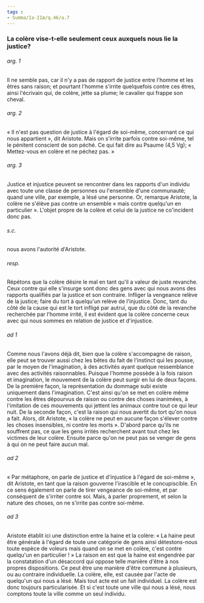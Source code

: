 ```yaml
---
tags : 
- Summa/Ia-IIæ/q.46/a.7
---
```


### La colère vise-t-elle seulement ceux auxquels nous lie la justice?

###### arg. 1
Il ne semble pas, car il n'y a pas de rapport de justice entre l'homme et les êtres sans raison; et pourtant l'homme s'irrite quelquefois contre ces êtres, ainsi l'écrivain qui, de colère, jette sa plume; le cavalier qui frappe son cheval. 

###### arg. 2
« Il n'est pas question de justice à l'égard de soi-même, concernant ce qui nous appartient », dit Aristote. Mais on s'irrite parfois contre soi-même, tel le pénitent conscient de son péché. Ce qui fait dire au Psaume (4,5 Vg); « Mettez-vous en colère et ne péchez pas. » 

###### arg. 3
Justice et injustice peuvent se rencontrer dans les rapports d'un individu avec toute une classe de personnes ou l'ensemble d'une communauté; quand une ville, par exemple, a lésé une personne. Or, remarque Aristote, la colère ne s'élève pas contre un ensemble « mais contre quelqu'un en particulier ». L'objet propre de la colère et celui de la justice ne co'incident donc pas. 

###### s.c.
nous avons l'autorité d'Aristote. 

###### resp.
Répétons que la colère désire le mal en tant qu'il a valeur de juste revanche. Ceux contre qui elle s'insurge sont donc des gens avec qui nous avons des rapports qualifiés par la justice et son contraire. Infliger la vengeance relève de la justice; faire du tort à quelqu'un relève de l'injustice. Donc, tant du côté de la cause qui est le tort infligé par autrui, que du côté de la revanche recherchée par l'homme irrité, il est évident que la colère concerne ceux avec qui nous sommes en relation de justice et d'injustice. 

###### ad 1
Comme nous l'avons déjà dit, bien que la colère s'accompagne de raison, elle peut se trouver aussi chez les bêtes du fait de l'instinct qui les pousse, par le moyen de l'imagination, à des activités ayant quelque ressemblance avec des activités raisonnables. Puisque l'homme possède à la fois raison et imagination, le mouvement de la colère peut surgir en lui de deux façons. De la première façon, la représentation du dommage subi existe uniquement dans l'imagination. C'est ainsi qu'on se met en colère même contre les êtres dépourvus de raison ou contre des choses inanimées, à l'imitation de ces mouvements qui jettent les animaux contre tout ce qui leur nuit. De la seconde façon, c'est la raison qui nous avertit du tort qu'on nous a fait. Alors, dit Aristote, « la colère ne peut en aucune façon s'élever contre les choses insensibles, ni contre les morts ». D'abord parce qu'ils ne souffrent pas, ce que les gens irrités recherchent avant tout chez les victimes de leur colère. Ensuite parce qu'on ne peut pas se venger de gens à qui on ne peut faire aucun mal. 

###### ad 2
« Par métaphore, on parle de justice et d'injustice à l'égard de soi-même », dit Aristote, en tant que la raison gouverne l'irascible et le concupiscible. En ce sens également on parle de tirer vengeance de soi-même, et par conséquent de s'irriter contre soi. Mais, à parler proprement, et selon la nature des choses, on ne s'irrite pas contre soi-même. 

###### ad 3
Aristote établit ici une distinction entre la haine et la colère: « La haine peut être générale à l'égard de toute une catégorie de gens ainsi détestons-nous toute espèce de voleurs mais quand on se met en colère, c'est contre quelqu'un en particulier ! » La raison en est que la haine est engendrée par la constatation d'un désaccord qui oppose telle manière d'être à nos propres dispositions. Ce peut être une manière d'être commune à plusieurs, ou au contraire individuelle. La colère, elle, est causée par l'acte de quelqu'un qui nous a lésé. Mais tout acte est un fait individuel. La colère est donc toujours particularisée. Et si c'est toute une ville qui nous a lésé, nous comptons toute la ville comme un seul individu. 

